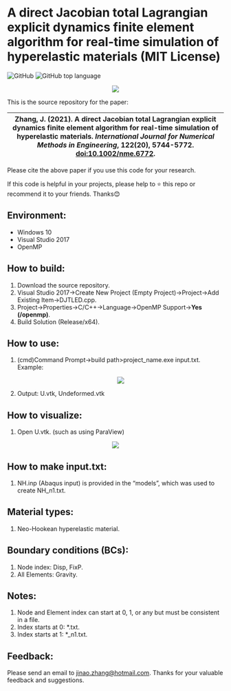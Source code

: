 # A direct Jacobian total Lagrangian explicit dynamics finite element algorithm for real-time simulation of hyperelastic materials (MIT License)
![GitHub](https://img.shields.io/github/license/jinaojakezhang/DJTLED)
![GitHub top language](https://img.shields.io/github/languages/top/jinaojakezhang/DJTLED)
<p align="center"><img src="https://user-images.githubusercontent.com/93865598/148030709-0b253319-6f5b-48f4-9757-20488482e6de.PNG"></p>
This is the source repository for the paper:

| Zhang, J. (2021). A direct Jacobian total Lagrangian explicit dynamics finite element algorithm for real-time simulation of hyperelastic materials. *International Journal for Numerical Methods in Engineering*, 122(20), 5744-5772. [doi:10.1002/nme.6772](https://onlinelibrary.wiley.com/doi/10.1002/nme.6772). |
| --- |

Please cite the above paper if you use this code for your research.

If this code is helpful in your projects, please help to :star: this repo or recommend it to your friends. Thanks:blush:
## Environment:
- Windows 10
- Visual Studio 2017
-	OpenMP
## How to build:
1.	Download the source repository.
2.	Visual Studio 2017->Create New Project (Empty Project)->Project->Add Existing Item->DJTLED.cpp.
3.	Project->Properties->C/C++->Language->OpenMP Support->**Yes (/openmp)**.
4.	Build Solution (Release/x64).
## How to use:
1.	(cmd)Command Prompt->build path>project_name.exe input.txt. Example: <p align="center"><img src="https://user-images.githubusercontent.com/93865598/148030725-ce2624a0-1bc9-41d5-a3d8-2f7a6d38b9fe.PNG"></p>
2.	Output: U.vtk, Undeformed.vtk
## How to visualize:
1.	Open U.vtk. (such as using ParaView)
<p align="center"><img src="https://user-images.githubusercontent.com/93865598/148030735-8c3eb5b6-dbf1-4fbb-8866-e24c1f4f6ed9.PNG"></p>

## How to make input.txt:
1.	NH.inp (Abaqus input) is provided in the “models”, which was used to create NH_n1.txt.
## Material types:
1.	Neo-Hookean hyperelastic material.
## Boundary conditions (BCs):
1.	Node index: Disp, FixP.
2.	All Elements: Gravity.
## Notes:
1.	Node and Element index can start at 0, 1, or any but must be consistent in a file.
2.	Index starts at 0: *.txt.
3.	Index starts at 1: *_n1.txt.
## Feedback:
Please send an email to jinao.zhang@hotmail.com. Thanks for your valuable feedback and suggestions.
